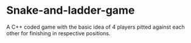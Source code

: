 # Snake-and-ladder-game
A C++ coded game with the basic idea of 4 players pitted against each other for finishing in respective positions.
